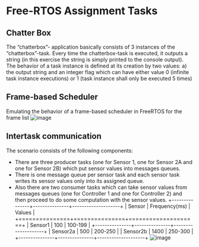 # Free-RTOS Assignment Tasks
## Chatter Box
The “chatterbox”-
application basically consists of 3 instances of the “chatterbox”-task. Every time the chatterbox-task is executed, it outputs a string (in this exercise the string is simply printed to the console output). The behavior of a task instance is defined at its creation by two values: a) the output string and an integer flag which can have either value 0 (infinite task instance executions) or 1 (task instance shall only be executed 5 times)

## Frame-based Scheduler
Emulating the behavior of a frame-based scheduler in FreeRTOS for the frame list
![image](https://github.com/raghulrajn/Free-RTOS-assignments/assets/76444923/802d36d6-8bb3-49ca-8d38-1b00ee91a07a)

## Intertask communication

The scenario consists of the following components:
- There are three producer tasks (one for Sensor 1, one for Sensor 2A and one for Sensor 2B) which put sensor values into messages queues.
- There is one message queue per sensor task and each sensor task writes its sensor values only into its assigned queue.
- Also there are two consumer tasks which can take sensor values from messages queues (one for Controller 1 and one for Controller 2) and then proceed to do some computation with the sensor values.
+---------------+---------------+--------------------+
| Sensor        | Frequency(ms)    | Values         |
+===============+===============+====================+
| Sensor1       | 100              | 100-199        |
+---------------+---------------+--------------------+
| Sensor2a      | 500              | 200-250        |
| Sensor2b     | 1400            | 250-300        |
+---------------+---------------+--------------------+
![image](https://github.com/raghulrajn/Free-RTOS-assignments/assets/76444923/619569b1-420c-4c07-9a55-92157d225da4)
